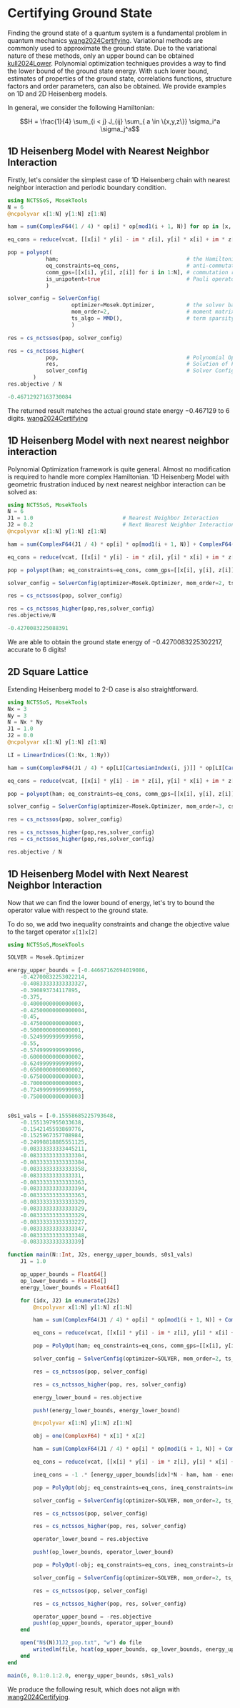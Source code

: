 # Certifying Ground State

Finding the ground state of a quantum system is a fundamental problem in quantum
mechanics [wang2024Certifying](@cite). Variational methods are commonly used to
approximate the ground state. Due to the variational nature of these methods,
only an upper bound can be obtained [kull2024Lower](@cite). Polynomial
optimization techniques provides a way to find the lower bound of the ground
state energy. With such lower bound, estimates of properties of the ground
state, correlations functions, structure factors and order parameters, can also
be obtained. We provide examples on 1D and 2D Heisenberg models.

In general, we consider the following Hamiltonian:
```math
H = \frac{1}{4} \sum_{i < j} J_{ij} \sum_{ a \in \{x,y,z\}} \sigma_i^a \sigma_j^a
```

## 1D Heisenberg Model with Nearest Neighbor Interaction

Firstly, let's consider the simplest case of 1D Heisenberg chain with nearest
neighbor interaction and periodic boundary condition.

```julia 1D-Heisenberg
using NCTSSoS, MosekTools
N = 6
@ncpolyvar x[1:N] y[1:N] z[1:N]

ham = sum(ComplexF64(1 / 4) * op[i] * op[mod1(i + 1, N)] for op in [x, y, z] for i in 1:N)

eq_cons = reduce(vcat, [[x[i] * y[i] - im * z[i], y[i] * x[i] + im * z[i], y[i] * z[i] - im * x[i], z[i] * y[i] + im * x[i], z[i] * x[i] - im * y[i], x[i] * z[i] + im * y[i]] for i in 1:N])

pop = polyopt(
            ham;                                        # the Hamiltonian
            eq_constraints=eq_cons,                     # anti-commutation relation between Pauli Operators
            comm_gps=[[x[i], y[i], z[i]] for i in 1:N], # commutation relation between Pauli Operators
            is_unipotent=true                           # Pauli operators square to identity
            )

solver_config = SolverConfig(
                    optimizer=Mosek.Optimizer,          # the solver backend
                    mom_order=2,                        # moment matrix order
                    ts_algo = MMD(),                    # term sparsity algorithm
                    )

res = cs_nctssos(pop, solver_config)

res = cs_nctssos_higher(
            pop,                                        # Polynomial Optimization Problem
            res,                                        # Solution of First Order Term Sparsity Iteration
            solver_config                               # Solver Configuration
        )
res.objective / N
```

```julia
-0.46712927163730084
```

The returned result matches the actual ground state energy $-0.467129$ to $6$
digits. [wang2024Certifying](@cite)


## 1D Heisenberg Model with next nearest neighbor interaction

Polynomial Optimization framework is quite general. Almost no modification is
required to handle more complex Hamiltonian. 1D Heisenberg Model with geometric
frustration induced by next nearest neighbor interaction can be solved as:

```julia geom-frustration
using NCTSSoS, MosekTools
N = 6
J1 = 1.0                            # Nearest Neighbor Interaction
J2 = 0.2                            # Next Nearest Neighbor Interaction
@ncpolyvar x[1:N] y[1:N] z[1:N]

ham = sum(ComplexF64(J1 / 4) * op[i] * op[mod1(i + 1, N)] + ComplexF64(J2 / 4) * op[i] * op[mod1(i + 2, N)] for op in [x, y, z] for i in 1:N)

eq_cons = reduce(vcat, [[x[i] * y[i] - im * z[i], y[i] * x[i] + im * z[i], y[i] * z[i] - im * x[i], z[i] * y[i] + im * x[i], z[i] * x[i] - im * y[i], x[i] * z[i] + im * y[i]] for i in 1:N])

pop = polyopt(ham; eq_constraints=eq_cons, comm_gps=[[x[i], y[i], z[i]] for i in 1:N], is_unipotent=true)

solver_config = SolverConfig(optimizer=Mosek.Optimizer, mom_order=2, ts_algo = MMD())

res = cs_nctssos(pop, solver_config)

res = cs_nctssos_higher(pop,res,solver_config)
res.objective/N
```
```julia
-0.4270083225088391
```

We are able to obtain the ground state energy of $-0.4270083225302217$, accurate
to $6$ digits!

## 2D Square Lattice

Extending Heisenberg model to $2$-D case is also straightforward.

```julia
using NCTSSoS, MosekTools
Nx = 3
Ny = 3
N = Nx * Ny
J1 = 1.0
J2 = 0.0
@ncpolyvar x[1:N] y[1:N] z[1:N]

LI = LinearIndices((1:Nx, 1:Ny))

ham = sum(ComplexF64(J1 / 4) * op[LI[CartesianIndex(i, j)]] * op[LI[CartesianIndex(i, mod1(j + 1, Ny))]] + ComplexF64(J1 / 4) * op[LI[CartesianIndex(i, j)]] * op[LI[CartesianIndex(mod1(i + 1, Nx), j)]] + ComplexF64(J2 / 4) * op[LI[CartesianIndex(i, j)]] * op[LI[CartesianIndex(mod1(i + 1, Nx), mod1(j + 1, Ny))]] + ComplexF64(J2 / 4) * op[LI[CartesianIndex(i, j)]] * op[LI[CartesianIndex(mod1(i + 1, Nx), mod1(j - 1, Ny))]] for op in [x, y, z] for i in 1:Nx for j in 1:Ny)

eq_cons = reduce(vcat, [[x[i] * y[i] - im * z[i], y[i] * x[i] + im * z[i], y[i] * z[i] - im * x[i], z[i] * y[i] + im * x[i], z[i] * x[i] - im * y[i], x[i] * z[i] + im * y[i]] for i in 1:N])

pop = polyopt(ham; eq_constraints=eq_cons, comm_gps=[[x[i], y[i], z[i]] for i in 1:N], is_unipotent=true)

solver_config = SolverConfig(optimizer=Mosek.Optimizer, mom_order=3, cs_algo=MF(), ts_algo=MMD())

res = cs_nctssos(pop, solver_config)

res = cs_nctssos_higher(pop,res,solver_config)
res = cs_nctssos_higher(pop,res,solver_config)

res.objective / N
```

## 1D Heisenberg Model with Next Nearest Neighbor Interaction

Now that we can find the lower bound of energy, let's try to bound the operator
value with respect to the ground state.

To do so, we add two inequality constraints and change the objective value to
the target operator `x[1]x[2]`

```julia
using NCTSSoS,MosekTools

SOLVER = Mosek.Optimizer

energy_upper_bounds = [-0.44667162694019086,
    -0.42700832253022214,
    -0.40833333333333327,
    -0.390893734117895,
    -0.375,
    -0.4000000000000003,
    -0.42500000000000004,
    -0.45,
    -0.4750000000000003,
    -0.5000000000000001,
    -0.5249999999999998,
    -0.55,
    -0.5749999999999996,
    -0.6000000000000002,
    -0.6249999999999999,
    -0.6500000000000002,
    -0.6750000000000003,
    -0.7000000000000003,
    -0.7249999999999998,
    -0.7500000000000003]


s0s1_vals = [-0.15558685225793648,
    -0.1551397955033638,
    -0.1542145593869776,
    -0.1525967357708984,
    -0.24998818885551125,
    -0.08333333333445211,
    -0.08333333333333304,
    -0.08333333333333384,
    -0.08333333333333358,
    -0.0833333333333331,
    -0.08333333333333363,
    -0.08333333333333394,
    -0.08333333333333363,
    -0.08333333333333329,
    -0.08333333333333329,
    -0.08333333333333329,
    -0.08333333333333227,
    -0.08333333333333347,
    -0.08333333333333348,
    -0.0833333333333339]

function main(N::Int, J2s, energy_upper_bounds, s0s1_vals)
    J1 = 1.0

    op_upper_bounds = Float64[]
    op_lower_bounds = Float64[]
    energy_lower_bounds = Float64[]

    for (idx, J2) in enumerate(J2s)
        @ncpolyvar x[1:N] y[1:N] z[1:N]

        ham = sum(ComplexF64(J1 / 4) * op[i] * op[mod1(i + 1, N)] + ComplexF64(J2 / 4) * op[i] * op[mod1(i + 2, N)] for op in [x, y, z] for i in 1:N)

        eq_cons = reduce(vcat, [[x[i] * y[i] - im * z[i], y[i] * x[i] + im * z[i], y[i] * z[i] - im * x[i], z[i] * y[i] + im * x[i], z[i] * x[i] - im * y[i], x[i] * z[i] + im * y[i]] for i in 1:N])

        pop = PolyOpt(ham; eq_constraints=eq_cons, comm_gps=[[x[i], y[i], z[i]] for i in 1:N], is_unipotent=true)

        solver_config = SolverConfig(optimizer=SOLVER, mom_order=2, ts_algo=MMD())

        res = cs_nctssos(pop, solver_config)

        res = cs_nctssos_higher(pop, res, solver_config)

        energy_lower_bound = res.objective

        push!(energy_lower_bounds, energy_lower_bound)

        @ncpolyvar x[1:N] y[1:N] z[1:N]

        obj = one(ComplexF64) * x[1] * x[2]

        ham = sum(ComplexF64(J1 / 4) * op[i] * op[mod1(i + 1, N)] + ComplexF64(J2 / 4) * op[i] * op[mod1(i + 2, N)] for op in [x, y, z] for i in 1:N)

        eq_cons = reduce(vcat, [[x[i] * y[i] - im * z[i], y[i] * x[i] + im * z[i], y[i] * z[i] - im * x[i], z[i] * y[i] + im * x[i], z[i] * x[i] - im * y[i], x[i] * z[i] + im * y[i]] for i in 1:N])

        ineq_cons = -1 .* [energy_upper_bounds[idx]*N - ham, ham - energy_lower_bound]

        pop = PolyOpt(obj; eq_constraints=eq_cons, ineq_constraints=ineq_cons, comm_gps=[[x[i], y[i], z[i]] for i in 1:N], is_unipotent=true)

        solver_config = SolverConfig(optimizer=SOLVER, mom_order=2, ts_algo=MMD())

        res = cs_nctssos(pop, solver_config)

        res = cs_nctssos_higher(pop, res, solver_config)

        operator_lower_bound = res.objective

        push!(op_lower_bounds, operator_lower_bound)

        pop = PolyOpt(-obj; eq_constraints=eq_cons, ineq_constraints=ineq_cons, comm_gps=[[x[i], y[i], z[i]] for i in 1:N], is_unipotent=true)

        solver_config = SolverConfig(optimizer=SOLVER, mom_order=2, ts_algo=MMD())

        res = cs_nctssos(pop, solver_config)

        res = cs_nctssos_higher(pop, res, solver_config)

        operator_upper_bound = -res.objective
        push!(op_upper_bounds, operator_upper_bound)
    end

    open("N$(N)J1J2_pop.txt", "w") do file
        writedlm(file, hcat(op_upper_bounds, op_lower_bounds, energy_upper_bounds, energy_lower_bounds, s0s1_vals), ' ')
    end
end

main(6, 0.1:0.1:2.0, energy_upper_bounds, s0s1_vals)
```

We produce the following result, which does not align with [wang2024Certifying](@cite).

